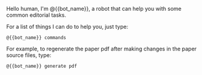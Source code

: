 Hello human, I'm @{{bot_name}}, a robot that can help you with some common editorial tasks.

For a list of things I can do to help you, just type:

```
@{{bot_name}} commands
```

For example, to regenerate the paper pdf after making changes in the paper source files, type:

```
@{{bot_name}} generate pdf
```

